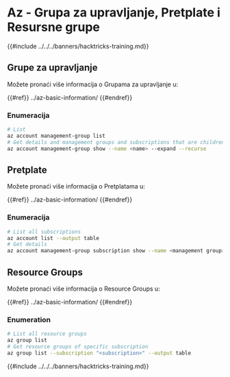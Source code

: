 # Az - Grupa za upravljanje, Pretplate i Resursne grupe

{{#include ../../../banners/hacktricks-training.md}}

## Grupe za upravljanje

Možete pronaći više informacija o Grupama za upravljanje u:

{{#ref}}
../az-basic-information/
{{#endref}}

### Enumeracija
```bash
# List
az account management-group list
# Get details and management groups and subscriptions that are children
az account management-group show --name <name> --expand --recurse
```
## Pretplate

Možete pronaći više informacija o Pretplatama u:

{{#ref}}
../az-basic-information/
{{#endref}}

### Enumeracija
```bash
# List all subscriptions
az account list --output table
# Get details
az account management-group subscription show --name <management group> --subscription <subscription>
```
## Resource Groups

Možete pronaći više informacija o Resource Groups u:

{{#ref}}
../az-basic-information/
{{#endref}}

### Enumeration
```bash
# List all resource groups
az group list
# Get resource groups of specific subscription
az group list --subscription "<subscription>" --output table
```
{{#include ../../../banners/hacktricks-training.md}}
